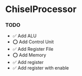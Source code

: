 # ChiselProcessor

### TODO 

 - ✅ Add ALU
 - ⭕ Add Control Unit
 - ✅ Add Register File
 - ⭕ Add Memory
 - ✅ Add register
 - ✅ Add register with enable
